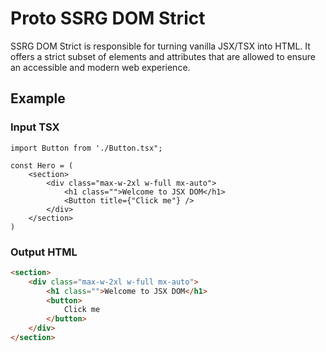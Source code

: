 # Proto SSRG DOM Strict

SSRG DOM Strict is responsible for turning vanilla JSX/TSX into HTML. It offers a strict subset of elements and attributes that are allowed to ensure an accessible and modern web experience.

## Example

### Input TSX

```tsx
import Button from './Button.tsx";

const Hero = (
    <section>
        <div class="max-w-2xl w-full mx-auto">
            <h1 class="">Welcome to JSX DOM</h1>
            <Button title={"Click me"} />
        </div>
    </section>
)
```

### Output HTML

```html
<section>
    <div class="max-w-2xl w-full mx-auto">
        <h1 class="">Welcome to JSX DOM</h1>
        <button>
            Click me
        </button>
    </div>
</section>
```
